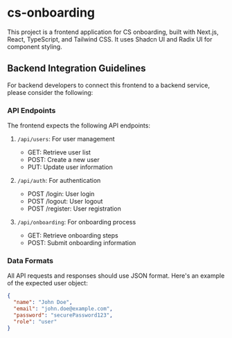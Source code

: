 # cs-onboarding

This project is a frontend application for CS onboarding, built with Next.js, React, TypeScript, and Tailwind CSS. It uses Shadcn UI and Radix UI for component styling.

## Backend Integration Guidelines

For backend developers to connect this frontend to a backend service, please consider the following:

### API Endpoints

The frontend expects the following API endpoints:

1. `/api/users`: For user management
   - GET: Retrieve user list
   - POST: Create a new user
   - PUT: Update user information

2. `/api/auth`: For authentication
   - POST /login: User login
   - POST /logout: User logout
   - POST /register: User registration

3. `/api/onboarding`: For onboarding process
   - GET: Retrieve onboarding steps
   - POST: Submit onboarding information

### Data Formats

All API requests and responses should use JSON format. Here's an example of the expected user object:

```json
{
  "name": "John Doe",
  "email": "john.doe@example.com",
  "password": "securePassword123",
  "role": "user"
}

